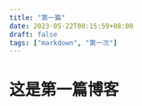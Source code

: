 ```yaml
---
title: "第一篇"
date: 2023-05-22T00:15:59+08:00
draft: false
tags: ["markdown", "第一次"]
---
```

# 这是第一篇博客

